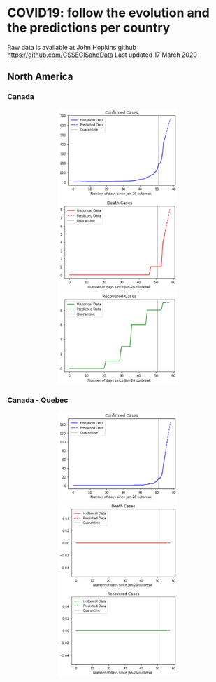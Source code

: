# COVID19: follow the evolution and the predictions per country

Raw data is available at John Hopkins github https://github.com/CSSEGISandData
Last updated 17 March 2020

## North America

### Canada

<p align="middle">
  <img src="https://github.com/dagrate/covid19/blob/master/plots/canada_conf.png" width="275"/>
  <img src="https://github.com/dagrate/covid19/blob/master/plots/canada_dea.png" width="275"/>
  <img src="https://github.com/dagrate/covid19/blob/master/plots/canada_rec.png" width="275"/>
</p>

### Canada - Quebec

<p align="middle">
  <img src="https://github.com/dagrate/covid19/blob/master/plots/quebec_conf.png" width="275"/>
  <img src="https://github.com/dagrate/covid19/blob/master/plots/quebec_dea.png" width="275"/>
  <img src="https://github.com/dagrate/covid19/blob/master/plots/quebec_rec.png" width="275"/>
</p>
